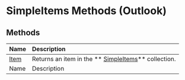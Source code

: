 
# SimpleItems Methods (Outlook)

## Methods



|**Name**|**Description**|
|:-----|:-----|
| [Item](0b56d8a7-2bf5-a2e2-a269-b2d7377d2901.md)|Returns an item in the  ** [SimpleItems](b929ae28-fe5f-607e-37b5-ed6a304d4896.md)** collection.|
|Name|Description|
